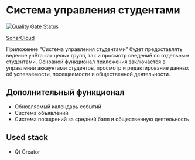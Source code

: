 # Система управления студентами

[![Quality Gate Status](https://sonarcloud.io/api/project_badges/measure?project=korhvimtv_labs_cpp&metric=alert_status)](https://sonarcloud.io/summary/new_code?id=korhvimtv_labs_cpp)

[SonarCloud](https://sonarcloud.io/project/overview?id=korhvimtv_labs_cpp "korhvimtv labs_cpp")

Приложение "Система управления студентами" будет предоставлять ведение учёта как целых групп, так и просмотр сведений по отдельным студентами.
Основной функционал приложения заключается в управлении аккаунтами студентов, просмотр и редактирование данных об успеваемости,
посещаемости и общественной деятельности.

## Дополнительный функционал
- Обновляемый календарь событий
- Система объявлений
- Система поощрений за средний балл и общественную деятельность

## Used stack 
- Qt Creator

